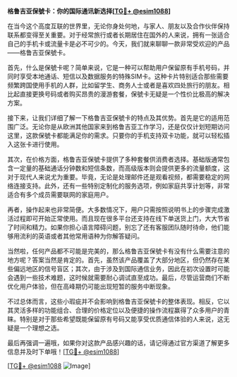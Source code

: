 **格鲁吉亚保號卡：你的国际通讯新选择[[TG💪+ @esim1088](https://t.me/s/esim1088)]**

在当今这个高度互联的世界里，无论你身处何地，与家人、朋友以及合作伙伴保持联系都变得至关重要。对于经常旅行或者长期居住在国外的人来说，拥有一张适合自己的手机卡或流量卡是必不可少的。今天，我们就来聊聊一款非常受欢迎的产品——格鲁吉亚保號卡。

首先，什么是保號卡呢？简单来说，它是一种可以帮助用户保留原有手机号码，并同时享受本地通话、短信以及数据服务的特殊SIM卡。这种卡片特别适合那些需要频繁跨国使用手机的人群，比如留学生、商务人士或者是喜欢四处旅行的朋友。相比起直接更换号码或者购买昂贵的漫游套餐，保號卡无疑是一个性价比极高的解决方案。

接下来，让我们详细了解一下格鲁吉亚保號卡的特点及其优势。首先是它的适用范围广泛。无论你是从欧洲其他国家来到格鲁吉亚工作学习，还是仅仅计划短期访问这里，这款保號卡都能满足你的需求。只要你的手机支持双卡功能，就可以轻松插入这张卡进行使用。

其次，在价格方面，格鲁吉亚保號卡提供了多种套餐供消费者选择。基础版通常包含一定量的基础通话分钟数和短信条数，而高级版本则会提供更多的流量额度，这对于现代人来说尤为重要。毕竟，无论是处理邮件还是观看视频，都需要稳定的网络连接支持。此外，还有一些特别定制化的服务选项，例如家庭共享计划等，非常适合有多个成员需要联网的家庭用户。

再者，操作起来也非常简便。大多数情况下，用户只需按照说明书上的步骤完成激活过程即可开始正常使用。而且现在很多平台还支持在线下单送货上门，大大节省了时间和精力。如果你担心语言障碍问题，别忘了还有客服团队随时待命，他们能够用流利的英语或者其他常用语种为你解答疑问。

当然啦，任何产品都不可能是完美的，那么格鲁吉亚保號卡有没有什么需要注意的地方呢？答案当然是肯定的。首先，虽然该产品覆盖了大部分地区，但仍然存在某些偏远地区的信号盲区；其次，由于涉及到国际通信业务，因此在初次设置时可能会遇到一些技术难题，这时候就需要耐心调试直至成功。最后，尽管运营商们不断优化用户体验，但在高峰期仍可能出现短暂的服务中断现象。

不过总体而言，这些小瑕疵并不会影响到格鲁吉亚保號卡的整体表现。相反，它以其灵活多样的功能组合、合理的价格定位以及便捷的操作流程赢得了众多用户的青睐。特别是对于那些希望既能保留原有号码又能享受优质通信体验的人来说，这无疑是一个理想之选。

最后再强调一遍哦，如果你对这款产品感兴趣的话，请记得通过官方渠道了解更多信息并及时下单哦！[[TG💪+ @esim1088](https://t.me/s/esim1088)] 

[[TG💪+ @esim1088](https://t.me/s/esim1088) ![Image](https://i.postimg.cc/4NQfJmqS/Snipaste-2025-05-13-00-14-12.png)]